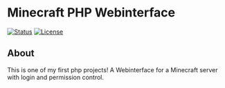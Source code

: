# Minecraft PHP Webinterface

[![Status](https://img.shields.io/maintenance/no/2019)]()
[![License](https://img.shields.io/badge/license-MIT-blue.svg)](/LICENSE)

## About <a name = "about"></a>

This is one of my first php projects! A Webinterface for a Minecraft server with login and permission control. 



